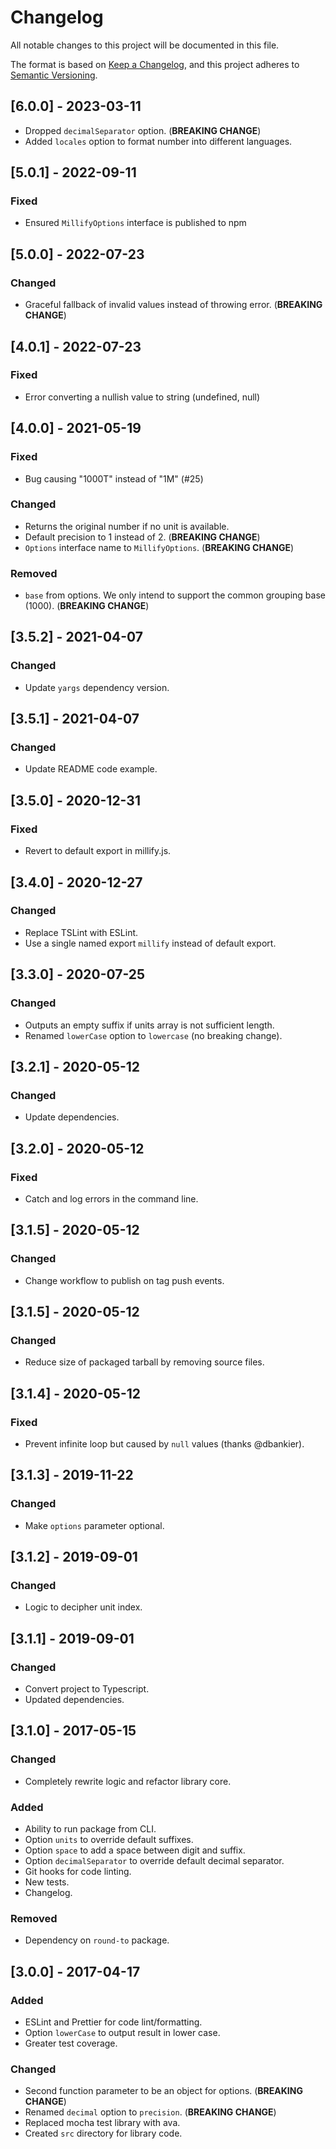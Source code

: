 # Changelog
All notable changes to this project will be documented in this file.

The format is based on [Keep a Changelog](https://keepachangelog.com/en/1.0.0/),
and this project adheres to [Semantic Versioning](https://semver.org/spec/v2.0.0.html).

## [6.0.0] - 2023-03-11
- Dropped `decimalSeparator` option. (**BREAKING CHANGE**)
- Added `locales` option to format number into different languages.

## [5.0.1] - 2022-09-11
### Fixed
- Ensured `MillifyOptions` interface is published to npm

## [5.0.0] - 2022-07-23
### Changed
- Graceful fallback of invalid values instead of throwing error. (**BREAKING CHANGE**)

## [4.0.1] - 2022-07-23
### Fixed
- Error converting a nullish value to string (undefined, null)

## [4.0.0] - 2021-05-19
### Fixed
- Bug causing "1000T" instead of "1M" (#25)

### Changed
- Returns the original number if no unit is available.
- Default precision to 1 instead of 2. (**BREAKING CHANGE**)
- `Options` interface name to `MillifyOptions`. (**BREAKING CHANGE**)

### Removed
- `base` from options. We only intend to support the common grouping base (1000). (**BREAKING CHANGE**)

## [3.5.2] - 2021-04-07
### Changed
- Update `yargs` dependency version.

## [3.5.1] - 2021-04-07
### Changed
- Update README code example.

## [3.5.0] - 2020-12-31
### Fixed
- Revert to default export in millify.js.

## [3.4.0] - 2020-12-27
### Changed
- Replace TSLint with ESLint.
- Use a single named export `millify` instead of default export.

## [3.3.0] - 2020-07-25
### Changed
- Outputs an empty suffix if units array is not sufficient length.
- Renamed `lowerCase` option to `lowercase` (no breaking change).

## [3.2.1] - 2020-05-12
### Changed
- Update dependencies.

## [3.2.0] - 2020-05-12
### Fixed
- Catch and log errors in the command line.

## [3.1.5] - 2020-05-12

### Changed
- Change workflow to publish on tag push events.

## [3.1.5] - 2020-05-12

### Changed
- Reduce size of packaged tarball by removing source files.

## [3.1.4] - 2020-05-12

### Fixed
- Prevent infinite loop but caused by `null` values (thanks @dbankier).

## [3.1.3] - 2019-11-22

### Changed
- Make `options` parameter optional.

## [3.1.2] - 2019-09-01

### Changed
- Logic to decipher unit index.

## [3.1.1] - 2019-09-01

### Changed
- Convert project to Typescript.
- Updated dependencies.

## [3.1.0] - 2017-05-15

### Changed
- Completely rewrite logic and refactor library core.

### Added
- Ability to run package from CLI.
- Option `units` to override default suffixes.
- Option `space` to add a space between digit and suffix.
- Option `decimalSeparator` to override default decimal separator.
- Git hooks for code linting.
- New tests.
- Changelog.

### Removed
- Dependency on `round-to` package.

## [3.0.0] - 2017-04-17

### Added
- ESLint and Prettier for code lint/formatting.
- Option `lowerCase` to output result in lower case.
- Greater test coverage.

### Changed
- Second function parameter to be an object for options. (**BREAKING CHANGE**)
- Renamed `decimal` option to `precision`. (**BREAKING CHANGE**)
- Replaced mocha test library with ava.
- Created `src` directory for library code.
